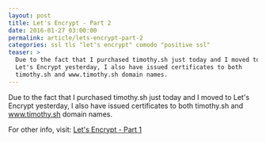 ```yaml
---
layout: post
title: Let's Encrypt - Part 2
date: 2016-01-27 03:00:00
permalink: article/lets-encrypt-part-2
categories: ssl tls "let's encrypt" comodo "positive ssl"
teaser: >
  Due to the fact that I purchased timothy.sh just today and I moved to
  Let's Encrypt yesterday, I also have issued certificates to both
  timothy.sh and www.timothy.sh domain names.
---
```


Due to the fact that I purchased timothy.sh just today and I moved to Let's Encrypt yesterday, I also have issued certificates to both timothy.sh and www.timothy.sh domain names.

For other info, visit:  [Let's Encrypt - Part 1](/article/lets-encrypt-part-1)
